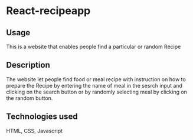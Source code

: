 # React-recipeapp

## Usage

This is a website that enables people find a particular or random Recipe

## Description

The website let people find food or meal recipe with instruction on how to prepare the Recipe by entering the name of meal in the sesrch input and clicking on the search button or by randomly selecting meal by clicking on the random button.

## Technologies used

HTML, CSS, Javascript
